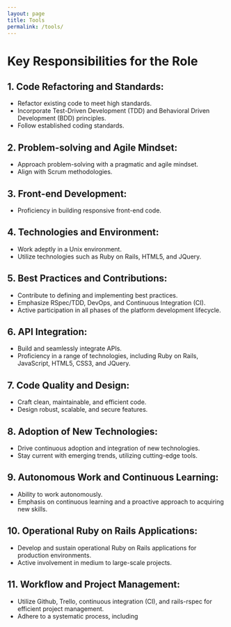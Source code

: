 ```yaml
---
layout: page
title: Tools
permalink: /tools/
---
```


# Key Responsibilities for the Role

## 1. Code Refactoring and Standards:
   - Refactor existing code to meet high standards.
   - Incorporate Test-Driven Development (TDD) and Behavioral Driven Development (BDD) principles.
   - Follow established coding standards.

## 2. Problem-solving and Agile Mindset:
   - Approach problem-solving with a pragmatic and agile mindset.
   - Align with Scrum methodologies.

## 3. Front-end Development:
   - Proficiency in building responsive front-end code.

## 4. Technologies and Environment:
   - Work adeptly in a Unix environment.
   - Utilize technologies such as Ruby on Rails, HTML5, and JQuery.

## 5. Best Practices and Contributions:
   - Contribute to defining and implementing best practices.
   - Emphasize RSpec/TDD, DevOps, and Continuous Integration (CI).
   - Active participation in all phases of the platform development lifecycle.

## 6. API Integration:
   - Build and seamlessly integrate APIs.
   - Proficiency in a range of technologies, including Ruby on Rails, JavaScript, HTML5, CSS3, and JQuery.

## 7. Code Quality and Design:
   - Craft clean, maintainable, and efficient code.
   - Design robust, scalable, and secure features.

## 8. Adoption of New Technologies:
   - Drive continuous adoption and integration of new technologies.
   - Stay current with emerging trends, utilizing cutting-edge tools.

## 9. Autonomous Work and Continuous Learning:
   - Ability to work autonomously.
   - Emphasis on continuous learning and a proactive approach to acquiring new skills.

## 10. Operational Ruby on Rails Applications:
   - Develop and sustain operational Ruby on Rails applications for production environments.
   - Active involvement in medium to large-scale projects.

## 11. Workflow and Project Management:
   - Utilize Github, Trello, continuous integration (CI), and rails-rspec for efficient project management.
   - Adhere to a systematic process, including
